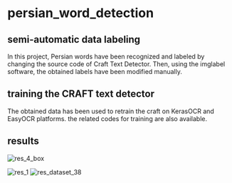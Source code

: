 # persian_word_detection

## semi-automatic data labeling
In this project, Persian words have been recognized and labeled by changing the source code of Craft Text Detector.
Then, using the imglabel software, the obtained labels have been modified manually.

## training the CRAFT text detector
The obtained data has been used to retrain the craft on KerasOCR and EasyOCR platforms. the related codes for training are also available.

## results

![res_4_box](https://user-images.githubusercontent.com/105539041/214775682-2d9bc736-8067-471e-9106-108dbf53458f.jpg)

![res_1](https://user-images.githubusercontent.com/105539041/214775738-1b223d2b-530c-4b45-b8a7-24b8b5f53d20.jpg) ![res_dataset_38](https://user-images.githubusercontent.com/105539041/214775987-cb95c06d-d9cc-4754-afd4-fdeda4805062.jpg)
